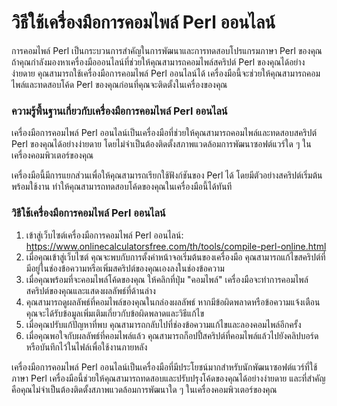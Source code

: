 วิธีใช้เครื่องมือการคอมไพล์ Perl ออนไลน์
========================================

การคอมไพล์ Perl เป็นกระบวนการสำคัญในการพัฒนาและการทดสอบโปรแกรมภาษา Perl ของคุณ ถ้าคุณกำลังมองหาเครื่องมือออนไลน์ที่ช่วยให้คุณสามารถคอมไพล์สคริปต์ Perl ของคุณได้อย่างง่ายดาย คุณสามารถใช้เครื่องมือการคอมไพล์ Perl ออนไลน์ได้ เครื่องมือนี้จะช่วยให้คุณสามารถคอมไพล์และทดสอบโค้ด Perl ของคุณก่อนที่คุณจะติดตั้งในเครื่องของคุณ

### ความรู้พื้นฐานเกี่ยวกับเครื่องมือการคอมไพล์ Perl ออนไลน์

เครื่องมือการคอมไพล์ Perl ออนไลน์เป็นเครื่องมือที่ช่วยให้คุณสามารถคอมไพล์และทดสอบสคริปต์ Perl ของคุณได้อย่างง่ายดาย โดยไม่จำเป็นต้องติดตั้งสภาพแวดล้อมการพัฒนาซอฟต์แวร์ใด ๆ ในเครื่องคอมพิวเตอร์ของคุณ

เครื่องมือนี้มีการแยกส่วนเพื่อให้คุณสามารถเรียกใช้ฟังก์ชันของ Perl ได้ โดยมีตัวอย่างสคริปต์เริ่มต้นพร้อมใช้งาน ทำให้คุณสามารถทดสอบโค้ดของคุณในเครื่องมือนี้ได้ทันที

### วิธีใช้เครื่องมือการคอมไพล์ Perl ออนไลน์

1. เข้าสู่เว็บไซต์เครื่องมือการคอมไพล์ Perl ออนไลน์: <https://www.onlinecalculatorsfree.com/th/tools/compile-perl-online.html>
2. เมื่อคุณเข้าสู่เว็บไซต์ คุณจะพบกับการตั้งค่าหน้าจอเริ่มต้นของเครื่องมือ คุณสามารถแก้ไขสคริปต์ที่มีอยู่ในช่องข้อความหรือเพิ่มสคริปต์ของคุณเองลงในช่องข้อความ
3. เมื่อคุณพร้อมที่จะคอมไพล์โค้ดของคุณ ให้คลิกที่ปุ่ม "คอมไพล์" เครื่องมือจะทำการคอมไพล์สคริปต์ของคุณและแสดงผลลัพธ์ที่ด้านล่าง
4. คุณสามารถดูผลลัพธ์ที่คอมไพล์ของคุณในกล่องผลลัพธ์ หากมีข้อผิดพลาดหรือข้อความแจ้งเตือน คุณจะได้รับข้อมูลเพิ่มเติมเกี่ยวกับข้อผิดพลาดและวิธีแก้ไข
5. เมื่อคุณปรับแก้ปัญหาที่พบ คุณสามารถกลับไปที่ช่องข้อความแก้ไขและลองคอมไพล์อีกครั้ง
6. เมื่อคุณพอใจกับผลลัพธ์ที่คอมไพล์แล้ว คุณสามารถก็อปปี้สคริปต์ที่คอมไพล์แล้วไปยังคลิปบอร์ดหรือบันทึกไว้ในไฟล์เพื่อใช้งานภายหลัง

เครื่องมือการคอมไพล์ Perl ออนไลน์เป็นเครื่องมือที่มีประโยชน์มากสำหรับนักพัฒนาซอฟต์แวร์ที่ใช้ภาษา Perl เครื่องมือนี้ช่วยให้คุณสามารถทดสอบและปรับปรุงโค้ดของคุณได้อย่างง่ายดาย และที่สำคัญคือคุณไม่จำเป็นต้องติดตั้งสภาพแวดล้อมการพัฒนาใด ๆ ในเครื่องคอมพิวเตอร์ของคุณ